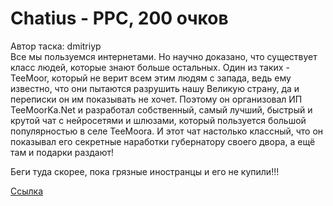 # Chatius - PPC, 200 очков
Автор таска: dmitriyp<br>
Все мы пользуемся интернетами. Но научно доказано, что существует класс людей, которые знают больше остальных. Один из таких - TeeMoor, который не верит всем этим людям с запада, ведь ему известно, что они пытаются разрушить нашу Великую страну, да и переписки он им показывать не хочет. Поэтому он организовал ИП TeeMoorKa.Net и разработал собственный, самый лучший, быстрый и крутой чат с нейросетями и шлюзами, который пользуется большой популярностью в селе TeeMoora. И этот чат настолько классный, что он показывал его секретные наработки губернатору своего двора, а ещё там и подарки раздают!

Беги туда скорее, пока грязные иностранцы и его не купили!!!

[Ссылка](https://chatius-paris.ctf.upml.tech/)
